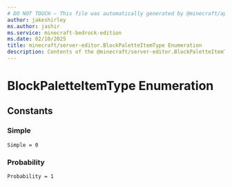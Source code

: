```yaml
---
# DO NOT TOUCH — This file was automatically generated by @minecraft/api-docs-generator, to report problems file an issue at https://github.com/Mojang/minecraft-scripting-libraries
author: jakeshirley
ms.author: jashir
ms.service: minecraft-bedrock-edition
ms.date: 02/10/2025
title: minecraft/server-editor.BlockPaletteItemType Enumeration
description: Contents of the @minecraft/server-editor.BlockPaletteItemType enumeration.
---
```

# BlockPaletteItemType Enumeration

## Constants
### **Simple**
`Simple = 0`
### **Probability**
`Probability = 1`
